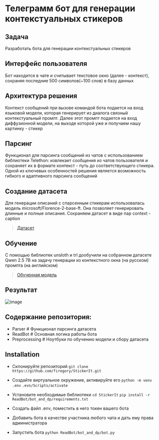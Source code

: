 # Телеграмм бот для генерации контекстуальных стикеров

## Задача
Разработать бота для генерации контекстуальных стикеров

## Интерфейс пользователя
Бот находится в чате и считывает текстовое окно (далее - контекст), сохраняя последние 500 символов(~100 слов) в базу данных


## Архитектура решения
Контекст сообщений при вызове командой бота подается на вход языковой модели, которая генерирует из диалога связный контекстуальный промпт. Далее этот промпт подается на вход диффузионной модели, на выходе которой уже и получаем нашу картинку - стикер

## Парсинг
Функционал для парсинга сообщений из чатов с использованием библиотеки Telethon: извлекает сообщения из чатов пользователя и сохраняет их в формате контекст - путь до соответствующего стикера. Одной из ключевых особенностей решения является возможность гибкого и адаптивного парсинга сообщений

## Создание датасета
Для генерации описаний с спарсенным стикерам использовалась модель microsoft/Florence-2-base-ft. Она позволяет генерировать длинные и полные описания. Сохраняем датасет в виде пар context - caption
> [Датасет](https://huggingface.co/datasets/Eka-Korn/stickers_captioning_v2)

## Обучение
С помощью библиотек unsloth и trl дообучили на собранном датасете Qwen 2.5 7B на задачу генерации из контекстного окна (на русском) промпта (на английском)
> [Обученная модель](https://huggingface.co/Eka-Korn/Qwen-2.5_SFT)

## Результат
![image](https://github.com/user-attachments/assets/f2060d7c-2433-4401-accf-b3b44ffea5e0)

## Содержание репозитория:
-  Parser         # Функционал парсинга датасета
-  ReadBot        # Основная логика работы бота
-  Preprocessing  # Ноутбуки по обучению модели и сбору датасета

## Installation
* Склонируйте репозиторий
`git clone https://github.com/firegory/StickerIt.git`
* Создайте виртуальное окружение, активируйте его
`python -m venv .env`
`.evn/Scripts/activate`
  
* Установите необходимые библиотеки
`cd StickerIt`
`pip install -r ReadBot/bot_and_dp/requirements.txt`
* Создать файл .env, поместить в него токен вашего бота
* Добавить бота в качестве участника любого чата и дать ему права администратора
* Запустить бота `python ReadBot/bot_and_dp/bot.py`
